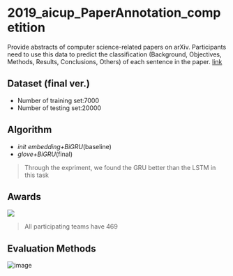 # 2019_aicup_PaperAnnotation_competition
Provide abstracts of computer science-related papers on arXiv. Participants need to use this data to predict the classification (Background, Objectives, Methods, Results, Conclusions, Others) of each sentence in the paper. [link](https://tbrain.trendmicro.com.tw/Competitions/Details/8)
## Dataset (final ver.)
* Number of training set:7000
* Number of testing set:20000
## Algorithm
* *init embedding+BiGRU*(baseline)
* *glove+BiGRU*(final)

> Through the expriment, we found the GRU better than the LSTM in this task

## Awards
![](https://i.imgur.com/xUuDchv.png)
> All participating teams have 469

## Evaluation Methods
![image](https://user-images.githubusercontent.com/43875569/164982753-9e1703e6-f272-40a6-a4bb-7500cce4f97d.png)
